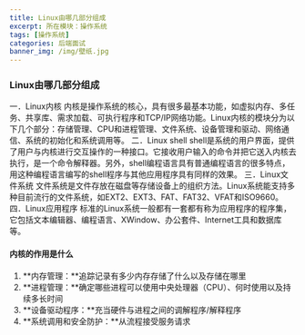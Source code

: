 ```yaml
---
title: Linux由哪几部分组成
excerpt: 所在模块：操作系统
tags: [操作系统]
categories: 后端面试
banner_img: /img/壁纸.jpg
---
```


### Linux由哪几部分组成

一．Linux内核 
内核是操作系统的核心，具有很多最基本功能，如虚拟内存、多任务、共享库、需求加载、可执行程序和TCP/IP网络功能。Linux内核的模块分为以下几个部分：存储管理、CPU和进程管理、文件系统、设备管理和驱动、网络通信、系统的初始化和系统调用等。 
二．Linux shell 
shell是系统的用户界面，提供了用户与内核进行交互操作的一种接口。它接收用户输入的命令并把它送入内核去执行，是一个命令解释器。另外，shell编程语言具有普通编程语言的很多特点，用这种编程语言编写的shell程序与其他应用程序具有同样的效果。 
三．Linux文件系统 
文件系统是文件存放在磁盘等存储设备上的组织方法。Linux系统能支持多种目前流行的文件系统，如EXT2、EXT3、FAT、FAT32、VFAT和ISO9660。 
四．Linux应用程序 
标准的Linux系统一般都有一套都有称为应用程序的程序集，它包括文本编辑器、编程语言、XWindow、办公套件、Internet工具和数据库等。


#### 内核的作用是什么

1. **内存管理：**追踪记录有多少内存存储了什么以及存储在哪里
2. **进程管理：**确定哪些进程可以使用中央处理器（CPU）、何时使用以及持续多长时间
3. **设备驱动程序：**充当硬件与进程之间的调解程序/解释程序
4. **系统调用和安全防护：**从流程接受服务请求
